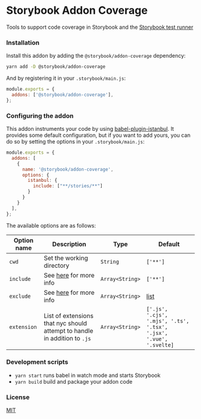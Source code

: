 # Storybook Addon Coverage

Tools to support code coverage in Storybook and the [Storybook test runner](https://github.com/storybookjs/test-runner)
 
### Installation

Install this addon by adding the `@storybook/addon-coverage` dependency:

```sh
yarn add -D @storybook/addon-coverage
```

And by registering it in your `.storybook/main.js`:

```js
module.exports = {
  addons: ['@storybook/addon-coverage'],
};
```

### Configuring the addon

This addon instruments your code by using [babel-plugin-istanbul](https://github.com/istanbuljs/babel-plugin-istanbul). It provides some default configuration, but if you want to add yours, you can do so by setting the options in your `.storybook/main.js`:

```js
module.exports = {
  addons: [
    { 
      name: '@storybook/addon-coverage',
      options: {
        istanbul: {
          include: ["**/stories/**"]
        }
      }  
    }
  ],
};
```

The available options are as follows:

| Option name | Description                                                                              | Type            | Default                                                                          |
| ----------- | ---------------------------------------------------------------------------------------- | --------------- | -------------------------------------------------------------------------------- |
| `cwd`       | Set the working directory                                                                | `String`        | `['**']`                                                                         |
| `include`   | See [here](https://github.com/istanbuljs/nyc#selecting-files-for-coverage) for more info | `Array<String>` | `['**']`                                                                         |
| `exclude`   | See [here](https://github.com/istanbuljs/nyc#selecting-files-for-coverage) for more info | `Array<String>` | [list](https://github.com/storybookjs/addon-coverage/blob/main/src/constants.js) |
| `extension` | List of extensions that nyc should attempt to handle in addition to `.js`                | `Array<String>` | `['.js', '.cjs', '.mjs', '.ts', '.tsx', '.jsx', '.vue', '.svelte]`               |

### Development scripts

- `yarn start` runs babel in watch mode and starts Storybook
- `yarn build` build and package your addon code

### License

[MIT](https://github.com/storybookjs/addon-coverage/blob/main/LICENSE)